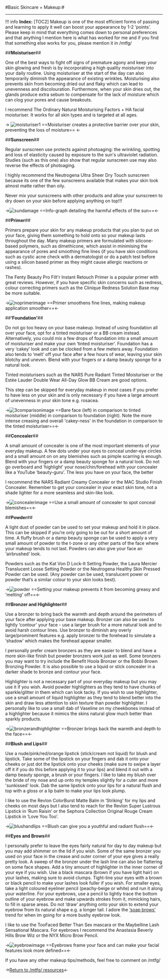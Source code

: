 #Basic Skincare + Makeup:#
***
!!! info **Index:**
	[TOC2]
Makeup is one of the most efficient forms of passing and learning to apply it well can boost your appearance by 1-2 ‘points’. Please keep in mind that everything comes down to personal preferences and that anything I mention here is what has worked for me and if you find that something else works for you, please mention it in /mtfg/

##**Moisturiser**##

One of the best ways to fight off signs of premature agony and keep your skin glowing and fresh is by incorporating a high quality moisturiser into your daily routine. Using moisturiser at the start of the day can also temporarily diminish the appearance of existing wrinkles. Moisturising also prevents skin from becoming dried out and flaky which can lead to unevenness and discolouration. Furthermore, when your skin dries out, the glands produce extra sebum to compensate for the lack of moisture which can clog your pores and cause breakouts.

I recommend The Ordinary Natural Moisturising Factors + HA facial moisturiser. It works for all skin types and is targeted at all ages.

-> ![moisturiser1](https://i.imgur.com/KQoDpEK.png)
==Moisturiser creates a protective barrier over your skin, preventing the loss of moisture== <-

##**Sunscreen**##

Regular sunscreen use protects against photoaging: the wrinkling, spotting and loss of elasticity caused by exposure to the sun's ultraviolet radiation. Studies (such as this one) also show that regular sunscreen use may also reverse the effects of photoaging.

I highly recommend the Neutrogena Ultra Sheer Dry Touch sunscreen because its one of the few sunscreens available that makes your skin look almost matte rather than oily.

Never mix your sunscreens with other products and allow your sunscreen to dry down on your skin before applying anything on top!!!

->![sundamage](https://i.postimg.cc/HsJC8nn5/sundamage.png)
==Info-graph detailing the harmful effects of the sun==<-

##**Primer**##

Primers prepare your skin for any makeup products that you plan to put on your face, giving them something to hold onto so your makeup lasts throughout the day. Many makeup primers are formulated with silicone-based polymers, such as dimethicone, which assist in minimising the appearance of pores and smoothing fine lines (if you have skin conditions such as cystic acne check with a dermatologist or do a patch test before using a silicon based primer as they might cause allergic reactions or rashes).

The Fenty Beauty Pro Filt'r Instant Retouch Primer is a popular primer with great reviews. However, if you have specific skin concerns such as redness, colour correcting primers such as the Clinique Redness Solution Base may be more suitable.

->![noprimerimage](https://i.postimg.cc/cHStbPg1/primer.png)
==Primer smoothens fine lines, making makeup application smoother==<-

##**‘Foundation’**##

Do not go too heavy on your base makeup. Instead of using foundation all over your face, opt for a tinted moisturiser or a BB cream instead. Alternatively, you could mix a few drops of foundation into a small amount of moisturiser and make your own ‘tinted moisturiser’. Foundation has a very ‘cakey’ look and can be clocked from a few meters away. Foundation also tends to ‘melt’ off your face after a few hours of wear, leaving your skin blotchy and uneven. Blend with your fingers or a damp beauty sponge for a natural look.

Tinted moisturisers such as the NARS Pure Radiant Tinted Moisturiser or the Estée Lauder Double Wear All-Day Glow BB Cream are good options.

This step can be skipped for everyday makeup in most cases if you prefer to have less on your skin and is only necessary if you have a large amount of unevenness in your skin tone e.g. rosacea.

->![3comparisonimage](https://i.postimg.cc/jqpxRyqm/3comparison.png)
==Bare face (left) in comparison to tinted moisturiser (middle) in comparison to foundation (right). Note the more intense creasing and overall 'cakey-ness' in the foundation in comparison to the tinted moisturiser==<-

##**Concealer**##

A small amount of concealer is one of the most important elements of your everyday makeup. A few dots under your eyes to conceal under-eye circles and a small amount on on any blemishes such as pimple scarring is enough. Blend with your fingers or a damp beauty sponge for a natural look. Do not go overboard and ‘highlight’ your nose/chin/forehead with your concealer like a YouTube ‘beauty-guru’. The less you have on your face, the better

I recommend the NARS Radiant Creamy Concealer or the MAC Studio Finish Concealer. Remember to get your concealer in your exact skin tone, not a shade lighter for a more seamless and skin-like look.

->![concealerimage](https://i.postimg.cc/4N1vhDNT/concealer.png)
==Use a small amount of concealer to spot conceal blemishes==<-

##**Powder**##

A light dust of powder can be used to set your makeup and hold it in place. This can be skipped if you’re only going to be out for a short amount of time. A fluffy brush or a damp beauty sponge can be used to apply a very small amount of powder to the t-zone or any other parts of the face where your makeup tends to not last. Powders can also give your face an ‘airbrushed’ look.

Powders such as the Kat Von D Lock-It Setting Powder, the Laura Mercier Translucent Loose Setting Powder or the Neutrogena Healthy Skin Pressed Powder can be used. (Any powder can be used, translucent power or powder that’s a similar colour to your skin looks best).

->![powder](https://i.postimg.cc/6qV9QLKB/powder.png)
==Setting your makeup prevents it from becoming greasy and 'melting' off==<-

##**Bronzer and Highlighter**##

Use a bronzer to bring back the warmth and depth around the perimeters of your face after applying your base makeup. Bronzer can also be used to lightly ‘contour’ your face - use a larger brush for a more natural look and to avoid harsh contour lines. Use bronzer to diminish any overly large/prominent features e.g. apply bronzer to the forehead to simulate a ‘shadow’ which makes the forehead appear smaller.

I personally prefer cream bronzers as they are easier to blend and have a more skin-like finish but powder bronzers work just as well. Some bronzers you may want to try include the Benefit Hoola Bronzer or the Bobbi Brown Bronzing Powder. It is also possible to use a liquid or stick concealer in a darker shade to bronze and contour your face.

Highlighter is not a necessary part of your everyday makeup but you may use it if you wish. Avoid powder highlighters as they tend to have chunks of sparkle/glitter in them which can look tacky. If you wish to use highlighter, use a small amount of liquid highlighter as they tend to blend better into the skin and draw less attention to skin texture than powder highlighter. I personally like to use a small dab of Vaseline on my cheekbones instead of a highlighter because it mimics the skins natural glow much better than sparkly products.

->![bronzerandhighlighter](https://i.postimg.cc/rpFGqQSN/bronzer.png)
==Bronzer brings back the warmth and depth to the face==<-

##**Blush and Lips**##

Use a nude/pink/red/orange lipstick (stick/cream not liquid) for blush and lipstick. Take some of the lipstick on your fingers and dab it onto your cheeks or just dot the lipstick onto your cheeks (make sure to swipe a layer off it if you do this before applying it to your lips) and blend it out with a damp beauty sponge, a brush or your fingers. I like to take my blush over the bride of my nose and up onto my temples slightly for a cuter and more 'sunkissed' look. Dab the same lipstick onto your lips for a natural flush and top with a gloss or a lip balm to make your lips look plump.

I like to use the Revlon ColorBurst Matte Balm in ‘Striking' for my lips and cheeks on most days but I also tend to reach for the Revlon Super Lustrous Lipstick in ‘Rum Raisin’ or the Sephora Collection Original Rouge Cream Lipstick in ‘Love You Too’.

->![blushandlips](https://i.postimg.cc/nchQjCsn/blushandlips.png)
==Blush can give you a youthful and radiant flush==<-

##**Eyes and Brows**##

I personally prefer to leave the eyes fairly natural for day to day makeup but you may add shimmer on the lid if you wish. Some of the same bronzer you used on your face in the crease and outer corner of your eye gives a really pretty look. A sweep of the bronzer under the lash line can also be flattering on some face shapes. Add a tiny amount of highlighter in the inner corner of your eye if you wish. Use a black mascara (brown if you have light hair) on your lashes, making sure to avoid clumps. Tight-line your eyes with a brown or black pencil to make your lashes look fuller if you wish. For smaller eyes, take a light coloured eyeliner pencil (peachy-beige or white) and run it along your waterline. For your eyebrows, use a pencil to lightly trace the bottom outline of your eyebrow and make upwards strokes from it, mimicking hairs, to fill in sparse areas. Do not ‘draw’ anything onto your skin to extend your eyebrow from its natural shape e.g. a longer tail. I adore the [‘soap brows’](https://www.youtube.com/watch?v=uBuq2bqCXK0) trend for when im going for a more bushy eyebrow look.

I like to use the TooFaced Better Than Sex mascara or the Maybelline Lash Sensational Mascara. For eyebrows I recommend the Anastasia Beverly Hills Brow Wiz or the NYX Micro Brow Pencil.

->![eyebrowimage](https://i.postimg.cc/fLCvBThm/eyebrows.png)
==Eyebrows frame your face and can make your facial features look more defined==<-

If you have any other makeup tips/methods, feel free to comment on /mtfg/

->[Return to /mtfg/ resources](https://rentry.org/mtfg)<-